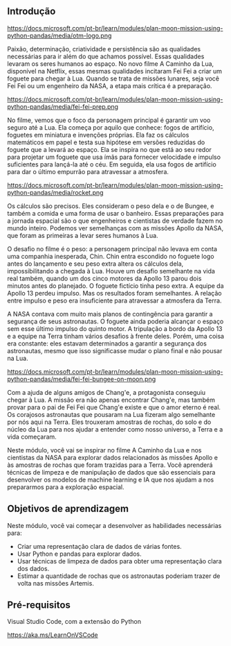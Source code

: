## Introdução

https://docs.microsoft.com/pt-br/learn/modules/plan-moon-mission-using-python-pandas/media/otm-logo.png

Paixão, determinação, criatividade e persistência são as qualidades necessárias para ir além do que achamos possível. Essas qualidades levaram os seres humanos ao espaço. No novo filme A Caminho da Lua, disponível na Netflix, essas mesmas qualidades incitaram Fei Fei a criar um foguete para chegar à Lua. Quando se trata de missões lunares, seja você Fei Fei ou um engenheiro da NASA, a etapa mais crítica é a preparação.

https://docs.microsoft.com/pt-br/learn/modules/plan-moon-mission-using-python-pandas/media/fei-fei-prep.png

No filme, vemos que o foco da personagem principal é garantir um voo seguro até a Lua. Ela começa por aquilo que conhece: fogos de artifício, foguetes em miniatura e invenções próprias. Ela faz os cálculos matemáticos em papel e testa sua hipótese em versões reduzidas do foguete que a levará ao espaço. Ela se inspira no que está ao seu redor para projetar um foguete que usa ímãs para fornecer velocidade e impulso suficientes para lançá-la até o céu. Em seguida, ela usa fogos de artifício para dar o último empurrão para atravessar a atmosfera.

https://docs.microsoft.com/pt-br/learn/modules/plan-moon-mission-using-python-pandas/media/rocket.png

Os cálculos são precisos. Eles consideram o peso dela e o de Bungee, e também a comida e uma forma de usar o banheiro. Essas preparações para a jornada espacial são o que engenheiros e cientistas de verdade fazem no mundo inteiro. Podemos ver semelhanças com as missões Apollo da NASA, que foram as primeiras a levar seres humanos à Lua.

O desafio no filme é o peso: a personagem principal não levava em conta uma companhia inesperada, Chin. Chin entra escondido no foguete logo antes do lançamento e seu peso extra altera os cálculos dela, impossibilitando a chegada à Lua. Houve um desafio semelhante na vida real também, quando um dos cinco motores da Apollo 13 parou dois minutos antes do planejado. O foguete fictício tinha peso extra. A equipe da Apollo 13 perdeu impulso. Mas os resultados foram semelhantes. A relação entre impulso e peso era insuficiente para atravessar a atmosfera da Terra.

A NASA contava com muito mais planos de contingência para garantir a segurança de seus astronautas. O foguete ainda poderia alcançar o espaço sem esse último impulso do quinto motor. A tripulação a bordo da Apollo 13 e a equipe na Terra tinham vários desafios à frente deles. Porém, uma coisa era constante: eles estavam determinados a garantir a segurança dos astronautas, mesmo que isso significasse mudar o plano final e não pousar na Lua.

https://docs.microsoft.com/pt-br/learn/modules/plan-moon-mission-using-python-pandas/media/fei-fei-bungee-on-moon.png

Com a ajuda de alguns amigos de Chang'e, a protagonista conseguiu chegar à Lua. A missão era não apenas encontrar Chang'e, mas também provar para o pai de Fei Fei que Chang'e existe e que o amor eterno é real. Os corajosos astronautas que pousaram na Lua fizeram algo semelhante por nós aqui na Terra. Eles trouxeram amostras de rochas, do solo e do núcleo da Lua para nos ajudar a entender como nosso universo, a Terra e a vida começaram.

Neste módulo, você vai se inspirar no filme A Caminho da Lua e nos cientistas da NASA para explorar dados relacionados às missões Apollo e às amostras de rochas que foram trazidas para a Terra. Você aprenderá técnicas de limpeza e de manipulação de dados que são essenciais para desenvolver os modelos de machine learning e IA que nos ajudam a nos prepararmos para a exploração espacial.

## Objetivos de aprendizagem

Neste módulo, você vai começar a desenvolver as habilidades necessárias para:

* Criar uma representação clara de dados de várias fontes.
* Usar Python e pandas para explorar dados.
* Usar técnicas de limpeza de dados para obter uma representação clara dos dados.
* Estimar a quantidade de rochas que os astronautas poderiam trazer de volta nas missões Artemis.

## Pré-requisitos

Visual Studio Code, com a extensão do Python

https://aka.ms/LearnOnVSCode